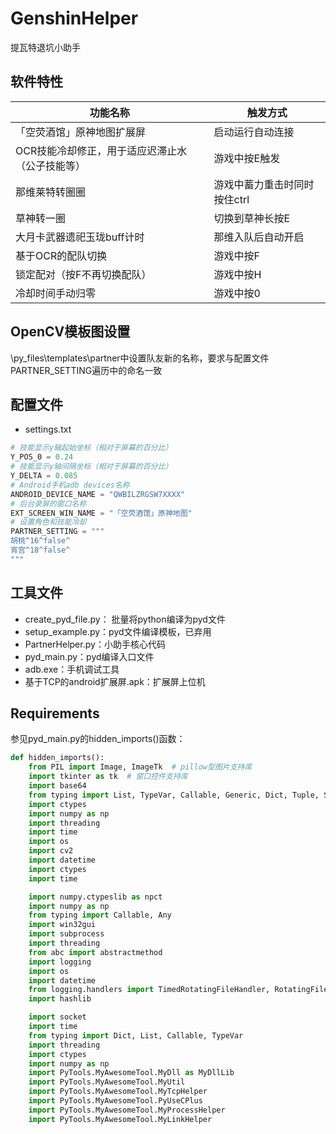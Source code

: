 # GenshinHelper
提瓦特退坑小助手



## 软件特性

| 功能名称                                        | 触发方式                     |
| ----------------------------------------------- | ---------------------------- |
| 「空荧酒馆」原神地图扩展屏                      | 启动运行自动连接             |
| OCR技能冷却修正，用于适应迟滞止水（公子技能等） | 游戏中按E触发                |
| 那维莱特转圈圈                                  | 游戏中蓄力重击时同时按住ctrl |
| 草神转一圈                                      | 切换到草神长按E              |
| 大月卡武器遗祀玉珑buff计时                      | 那维入队后自动开启           |
| 基于OCR的配队切换                               | 游戏中按F                    |
| 锁定配对（按F不再切换配队）                     | 游戏中按H                    |
| 冷却时间手动归零                                | 游戏中按0                    |



## OpenCV模板图设置

\py_files\templates\partner中设置队友新的名称，要求与配置文件PARTNER_SETTING遍历中的命名一致



## 配置文件

- settings.txt

```python
# 技能显示y轴起始坐标（相对于屏幕的百分比）
Y_POS_0 = 0.24
# 技能显示y轴间隔坐标（相对于屏幕的百分比）
Y_DELTA = 0.085
# Android手机adb devices名称
ANDROID_DEVICE_NAME = "QWBILZRGSW7XXXX"
# 后台录屏的窗口名称
EXT_SCREEN_WIN_NAME = "「空荧酒馆」原神地图"
# 设置角色和技能冷却
PARTNER_SETTING = """
胡桃^16^false^
宵宫^18^false^
"""
```



## 工具文件

- create_pyd_file.py： 批量将python编译为pyd文件
- setup_example.py：pyd文件编译模板，已弃用
- PartnerHelper.py：小助手核心代码
- pyd_main.py：pyd编译入口文件
- adb.exe：手机调试工具
- 基于TCP的android扩展屏.apk：扩展屏上位机



## Requirements

参见pyd_main.py的hidden_imports()函数：

```python
def hidden_imports():
    from PIL import Image, ImageTk  # pillow型图片支持库
    import tkinter as tk  # 窗口控件支持库
    import base64
    from typing import List, TypeVar, Callable, Generic, Dict, Tuple, Sequence
    import ctypes
    import numpy as np
    import threading
    import time
    import os
    import cv2
    import datetime
    import ctypes
    import time

    import numpy.ctypeslib as npct
    import numpy as np
    from typing import Callable, Any
    import win32gui
    import subprocess
    import threading
    from abc import abstractmethod
    import logging
    import os
    import datetime
    from logging.handlers import TimedRotatingFileHandler, RotatingFileHandler
    import hashlib

    import socket
    import time
    from typing import Dict, List, Callable, TypeVar
    import threading
    import ctypes
    import numpy as np
    import PyTools.MyAwesomeTool.MyDll as MyDllLib
    import PyTools.MyAwesomeTool.MyUtil
    import PyTools.MyAwesomeTool.MyTcpHelper
    import PyTools.MyAwesomeTool.PyUseCPlus
    import PyTools.MyAwesomeTool.MyProcessHelper
    import PyTools.MyAwesomeTool.MyLinkHelper
```

